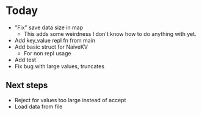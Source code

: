 # Today
- "Fix" save data size in map
  - This adds some weirdness I don't know how to do anything with yet.
- Add key_value repl fn from main
- Add basic struct for NaiveKV
  - For non repl usage
- Add test
- Fix bug with large values, truncates

## Next steps
- Reject for values too large instead of accept
- Load data from file
